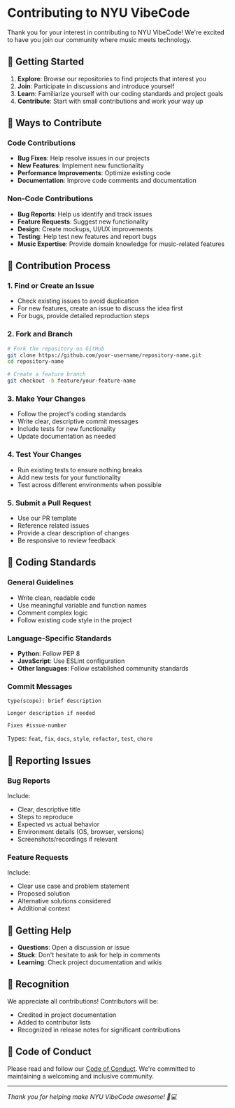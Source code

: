 # Contributing to NYU VibeCode

Thank you for your interest in contributing to NYU VibeCode! We're excited to have you join our community where music meets technology.

## 🎵 Getting Started

1. **Explore**: Browse our repositories to find projects that interest you
2. **Join**: Participate in discussions and introduce yourself
3. **Learn**: Familiarize yourself with our coding standards and project goals
4. **Contribute**: Start with small contributions and work your way up

## 🤝 Ways to Contribute

### Code Contributions
- **Bug Fixes**: Help resolve issues in our projects
- **New Features**: Implement new functionality
- **Performance Improvements**: Optimize existing code
- **Documentation**: Improve code comments and documentation

### Non-Code Contributions
- **Bug Reports**: Help us identify and track issues
- **Feature Requests**: Suggest new functionality
- **Design**: Create mockups, UI/UX improvements
- **Testing**: Help test new features and report bugs
- **Music Expertise**: Provide domain knowledge for music-related features

## 🔄 Contribution Process

### 1. Find or Create an Issue
- Check existing issues to avoid duplication
- For new features, create an issue to discuss the idea first
- For bugs, provide detailed reproduction steps

### 2. Fork and Branch
```bash
# Fork the repository on GitHub
git clone https://github.com/your-username/repository-name.git
cd repository-name

# Create a feature branch
git checkout -b feature/your-feature-name
```

### 3. Make Your Changes
- Follow the project's coding standards
- Write clear, descriptive commit messages
- Include tests for new functionality
- Update documentation as needed

### 4. Test Your Changes
- Run existing tests to ensure nothing breaks
- Add new tests for your functionality
- Test across different environments when possible

### 5. Submit a Pull Request
- Use our PR template
- Reference related issues
- Provide a clear description of changes
- Be responsive to review feedback

## 📝 Coding Standards

### General Guidelines
- Write clean, readable code
- Use meaningful variable and function names
- Comment complex logic
- Follow existing code style in the project

### Language-Specific Standards
- **Python**: Follow PEP 8
- **JavaScript**: Use ESLint configuration
- **Other languages**: Follow established community standards

### Commit Messages
```
type(scope): brief description

Longer description if needed

Fixes #issue-number
```

Types: `feat`, `fix`, `docs`, `style`, `refactor`, `test`, `chore`

## 🐛 Reporting Issues

### Bug Reports
Include:
- Clear, descriptive title
- Steps to reproduce
- Expected vs actual behavior
- Environment details (OS, browser, versions)
- Screenshots/recordings if relevant

### Feature Requests
Include:
- Clear use case and problem statement
- Proposed solution
- Alternative solutions considered
- Additional context

## 🎯 Getting Help

- **Questions**: Open a discussion or issue
- **Stuck**: Don't hesitate to ask for help in comments
- **Learning**: Check project documentation and wikis

## 🌟 Recognition

We appreciate all contributions! Contributors will be:
- Credited in project documentation
- Added to contributor lists
- Recognized in release notes for significant contributions

## 📜 Code of Conduct

Please read and follow our [Code of Conduct](CODE_OF_CONDUCT.md). We're committed to maintaining a welcoming and inclusive community.

---

*Thank you for helping make NYU VibeCode awesome! 🎵💻*